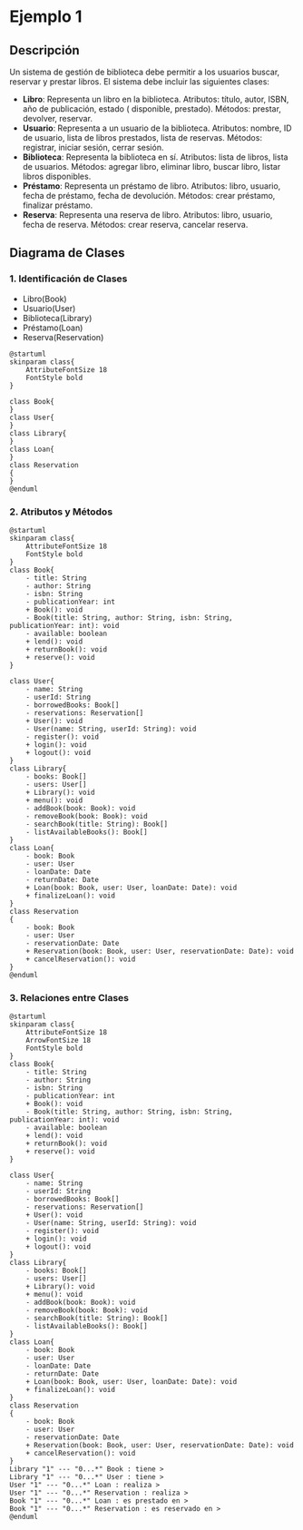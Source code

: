 # Ejemplo 1

## Descripción

Un sistema de gestión de biblioteca debe permitir a los usuarios buscar, reservar y prestar libros. El sistema debe
incluir las siguientes clases:

* **Libro**: Representa un libro en la biblioteca. Atributos: título, autor, ISBN, año de publicación, estado (
  disponible, prestado). Métodos: prestar, devolver, reservar.
* **Usuario**: Representa a un usuario de la biblioteca. Atributos: nombre, ID de usuario, lista de libros prestados,
  lista de reservas. Métodos: registrar, iniciar sesión, cerrar sesión.
* **Biblioteca**: Representa la biblioteca en sí. Atributos: lista de libros, lista de usuarios. Métodos:
  agregar libro, eliminar libro, buscar libro, listar libros disponibles.
* **Préstamo**: Representa un préstamo de libro. Atributos: libro, usuario, fecha de préstamo, fecha de devolución.
  Métodos: crear préstamo, finalizar préstamo.
* **Reserva**: Representa una reserva de libro. Atributos: libro, usuario, fecha de reserva. Métodos: crear reserva,
  cancelar reserva.

## Diagrama de Clases

### 1. Identificación de Clases

- Libro(Book)
- Usuario(User)
- Biblioteca(Library)
- Préstamo(Loan)
- Reserva(Reservation)

```plantuml
@startuml
skinparam class{
    AttributeFontSize 18
    FontStyle bold
}

class Book{
}
class User{
}
class Library{
}
class Loan{
}
class Reservation
{
}
@enduml
```

### 2. Atributos y Métodos

```plantuml
@startuml
skinparam class{
    AttributeFontSize 18
    FontStyle bold
}
class Book{
    - title: String
    - author: String
    - isbn: String
    - publicationYear: int
    + Book(): void
    - Book(title: String, author: String, isbn: String, publicationYear: int): void
    - available: boolean
    + lend(): void
    + returnBook(): void
    + reserve(): void
}

class User{
    - name: String
    - userId: String
    - borrowedBooks: Book[]
    - reservations: Reservation[]
    + User(): void
    - User(name: String, userId: String): void
    - register(): void
    + login(): void
    + logout(): void
}
class Library{
    - books: Book[]
    - users: User[]
    + Library(): void
    + menu(): void
    - addBook(book: Book): void
    - removeBook(book: Book): void
    - searchBook(title: String): Book[]
    - listAvailableBooks(): Book[]
}
class Loan{
    - book: Book
    - user: User
    - loanDate: Date
    - returnDate: Date
    + Loan(book: Book, user: User, loanDate: Date): void
    + finalizeLoan(): void
}
class Reservation
{
    - book: Book
    - user: User
    - reservationDate: Date
    + Reservation(book: Book, user: User, reservationDate: Date): void
    + cancelReservation(): void
}
@enduml
```

### 3. Relaciones entre Clases

```plantuml
@startuml
skinparam class{
    AttributeFontSize 18
    ArrowFontSize 18
    FontStyle bold
}
class Book{
    - title: String
    - author: String
    - isbn: String
    - publicationYear: int
    + Book(): void
    - Book(title: String, author: String, isbn: String, publicationYear: int): void
    - available: boolean
    + lend(): void
    + returnBook(): void
    + reserve(): void
}

class User{
    - name: String
    - userId: String
    - borrowedBooks: Book[]
    - reservations: Reservation[]
    + User(): void
    - User(name: String, userId: String): void
    - register(): void
    + login(): void
    + logout(): void
}
class Library{
    - books: Book[]
    - users: User[]
    + Library(): void
    + menu(): void
    - addBook(book: Book): void
    - removeBook(book: Book): void
    - searchBook(title: String): Book[]
    - listAvailableBooks(): Book[]
}
class Loan{
    - book: Book
    - user: User
    - loanDate: Date
    - returnDate: Date
    + Loan(book: Book, user: User, loanDate: Date): void
    + finalizeLoan(): void
}
class Reservation
{
    - book: Book
    - user: User
    - reservationDate: Date
    + Reservation(book: Book, user: User, reservationDate: Date): void
    + cancelReservation(): void
}
Library "1" --- "0...*" Book : tiene >
Library "1" --- "0...*" User : tiene >
User "1" --- "0...*" Loan : realiza >
User "1" --- "0...*" Reservation : realiza >
Book "1" --- "0...*" Loan : es prestado en >
Book "1" --- "0...*" Reservation : es reservado en >
@enduml
```